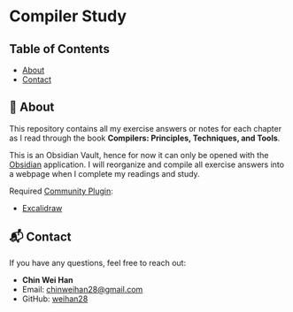 # Compiler Study

## Table of Contents
- [About](#about)
- [Contact](#contact)

## 🚀 About
This repository contains all my exercise answers or notes for each chapter as I read through the book **Compilers: Principles, Techniques, and Tools**.

This is an Obsidian Vault, hence for now it can only be opened with the [Obsidian](https://obsidian.md/) application. 
I will reorganize and compile all exercise answers into a webpage when I complete my readings and study.

Required [Community Plugin](https://obsidian.md/plugins):
- [Excalidraw](https://forum.obsidian.md/t/excalidraw-full-featured-sketching-plugin-in-obsidian/17367)

## 📬 Contact

If you have any questions, feel free to reach out:

- **Chin Wei Han**
- Email: chinweihan28@gmail.com
- GitHub: [weihan28](https://github.com/weihan28)
